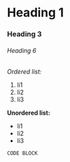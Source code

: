 # Heading 1

### Heading 3

###### Heading 6

*Ordered list:* 

1. li1
2. li2
3. li3


**Unordered list:**

- li1
- li2
- li3


`CODE BLOCK`